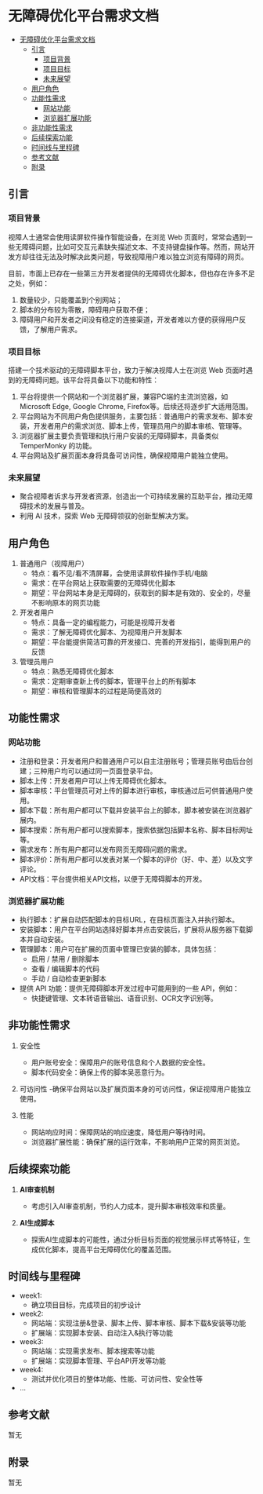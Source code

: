 # 无障碍优化平台需求文档

- [无障碍优化平台需求文档](#无障碍优化平台需求文档)
  - [引言](#引言)
    - [项目背景](#项目背景)
    - [项目目标](#项目目标)
    - [未来展望](#未来展望)
  - [用户角色](#用户角色)
  - [功能性需求](#功能性需求)
    - [网站功能](#网站功能)
    - [浏览器扩展功能](#浏览器扩展功能)
  - [非功能性需求](#非功能性需求)
  - [后续探索功能](#后续探索功能)
  - [时间线与里程碑](#时间线与里程碑)
  - [参考文献](#参考文献)
  - [附录](#附录)

## 引言

### 项目背景

视障人士通常会使用读屏软件操作智能设备，在浏览 Web 页面时，常常会遇到一些无障碍问题，比如可交互元素缺失描述文本、不支持键盘操作等。然而，网站开发方却往往无法及时解决此类问题，导致视障用户难以独立浏览有障碍的网页。

目前，市面上已存在一些第三方开发者提供的无障碍优化脚本，但也存在许多不足之处，例如：
  1. 数量较少，只能覆盖到个别网站；
  2. 脚本的分布较为零散，障碍用户获取不便； 
  3. 障碍用户和开发者之间没有稳定的连接渠道，开发者难以方便的获得用户反馈，了解用户需求。

### 项目目标

搭建一个技术驱动的无障碍脚本平台，致力于解决视障人士在浏览 Web 页面时遇到的无障碍问题。该平台将具备以下功能和特性：
1. 平台将提供一个网站和一个浏览器扩展，兼容PC端的主流浏览器，如Microsoft Edge, Google Chrome, Firefox等。后续还将逐步扩大适用范围。
2. 平台网站为不同用户角色提供服务，主要包括：普通用户的需求发布、脚本安装，开发者用户的需求浏览、脚本上传，管理员用户的脚本审核、管理等。
3. 浏览器扩展主要负责管理和执行用户安装的无障碍脚本，具备类似 TemperMonky 的功能。
4. 平台网站及扩展页面本身将具备可访问性，确保视障用户能独立使用。

### 未来展望

- 聚合视障者诉求与开发者资源，创造出一个可持续发展的互助平台，推动无障碍技术的发展与普及。
- 利用 AI 技术，探索 Web 无障碍领驭的创新型解决方案。

## 用户角色

1. 普通用户（视障用户）
   - 特点：看不见/看不清屏幕，会使用读屏软件操作手机/电脑
   - 需求：在平台网站上获取需要的无障碍优化脚本
   - 期望：平台网站本身是无障碍的，获取到的脚本是有效的、安全的，尽量不影响原本的网页功能
2. 开发者用户
   - 特点：具备一定的编程能力，可能是视障开发者
   - 需求：了解无障碍优化脚本、为视障用户开发脚本
   - 期望：平台能提供简洁可靠的开发接口、完善的开发指引，能得到用户的反馈
3. 管理员用户
   - 特点：熟悉无障碍优化脚本
   - 需求：定期审查新上传的脚本，管理平台上的所有脚本
   - 期望：审核和管理脚本的过程是简便高效的

## 功能性需求

### 网站功能

   - 注册和登录：开发者用户和普通用户可以自主注册账号；管理员账号由后台创建；三种用户均可以通过同一页面登录平台。
   - 脚本上传：开发者用户可以上传无障碍优化脚本。
   - 脚本审核：平台管理员可对上传的脚本进行审核，审核通过后可供普通用户使用。
   - 脚本下载：所有用户都可以下载并安装平台上的脚本，脚本被安装在浏览器扩展内。
   - 脚本搜索：所有用户都可以搜索脚本，搜索依据包括脚本名称、脚本目标网址等。
   - 需求发布：所有用户都可以发布网页无障碍问题的需求。
   - 脚本评价：所有用户都可以发表对某一个脚本的评价（好、中、差）以及文字评论。
   - API文档：平台提供相关API文档，以便于无障碍脚本的开发。

### 浏览器扩展功能

   - 执行脚本：扩展自动匹配脚本的目标URL，在目标页面注入并执行脚本。
   - 安装脚本：用户在平台网站选择好脚本并点击安装后，扩展将从服务器下载脚本并自动安装。
   - 管理脚本：用户可在扩展的页面中管理已安装的脚本，具体包括：
     - 启用 / 禁用 / 删除脚本
     - 查看 / 编辑脚本的代码
     - 手动 / 自动检查更新脚本
   - 提供 API 功能：提供无障碍脚本开发过程中可能用到的一些 API，例如：
     - 快捷键管理、文本转语音输出、语音识别、OCR文字识别等。

## 非功能性需求

1. 安全性
   - 用户账号安全：保障用户的账号信息和个人数据的安全性。
   - 脚本代码安全：确保上传的脚本吴恶意行为。

2. 可访问性
   -确保平台网站以及扩展页面本身的可访问性，保证视障用户能独立使用。

3. 性能
   - 网站响应时间：保障网站的响应速度，降低用户等待时间。
   - 浏览器扩展性能：确保扩展的运行效率，不影响用户正常的网页浏览。

## 后续探索功能

1. **AI审查机制**
   - 考虑引入AI审查机制，节约人力成本，提升脚本审核效率和质量。

2. **AI生成脚本**
   - 探索AI生成脚本的可能性，通过分析目标页面的视觉展示样式等特征，生成优化脚本，提高平台无障碍优化的覆盖范围。

## 时间线与里程碑

- week1: 
  - 确立项目目标，完成项目的初步设计
- week2: 
  - 网站端：实现注册&登录、脚本上传、脚本审核、脚本下载&安装等功能
  - 扩展端：实现脚本安装、自动注入&执行等功能
- week3: 
  - 网站端：实现需求发布、脚本搜索等功能
  - 扩展端：实现脚本管理、平台API开发等功能
- week4:
  - 测试并优化项目的整体功能、性能、可访问性、安全性等
- ...

## 参考文献

暂无

## 附录

暂无
